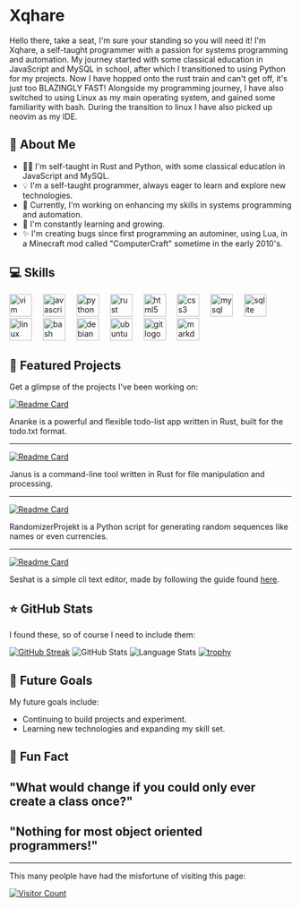 # Xqhare
Hello there, take a seat, I'm sure your standing so you will need it! I'm Xqhare, a self-taught programmer with a passion for systems programming and automation. My journey started with some classical education in JavaScript and MySQL in school, after which I transitioned to using Python for my projects. Now I have hopped onto the rust train and can't get off, it's just too BLAZINGLY FAST! Alongside my programming journey, I have also switched to using Linux as my main operating system, and 
gained some familiarity with bash. During the transition to linux I have also picked up neovim as my IDE.

## 🚀 About Me
- 👨‍💻 I'm self-taught in Rust and Python, with some classical education in JavaScript and MySQL.
- 💡 I'm a self-taught programmer, always eager to learn and explore new technologies.
- 🔭 Currently, I'm working on enhancing my skills in systems programming and automation.
- 🌱 I'm constantly learning and growing.
- ✨ I'm creating bugs since first programming an autominer, using Lua, in a Minecraft mod called "ComputerCraft" sometime in the early 2010's.

## 💻 Skills
<div align="left">
  <img src="https://cdn.jsdelivr.net/gh/devicons/devicon/icons/vim/vim-original.svg" height="40" alt="vim logo"  />
  <img width="12" />
  <img src="https://cdn.jsdelivr.net/gh/devicons/devicon/icons/javascript/javascript-original.svg" height="40" alt="javascript logo"  />
  <img width="12" />
  <img src="https://cdn.jsdelivr.net/gh/devicons/devicon/icons/python/python-original.svg" height="40" alt="python logo"  />
  <img width="12" />
  <img src="https://cdn.jsdelivr.net/gh/devicons/devicon/icons/rust/rust-plain.svg" height="40" alt="rust logo"  />
  <img width="12" />
  <img src="https://cdn.jsdelivr.net/gh/devicons/devicon/icons/html5/html5-original.svg" height="40" alt="html5 logo"  />
  <img width="12" />
  <img src="https://cdn.jsdelivr.net/gh/devicons/devicon/icons/css3/css3-original.svg" height="40" alt="css3 logo"  />
  <img width="12" />
  <img src="https://cdn.jsdelivr.net/gh/devicons/devicon/icons/mysql/mysql-original.svg" height="40" alt="mysql logo"  />
  <img width="12" />
  <img src="https://cdn.jsdelivr.net/gh/devicons/devicon/icons/sqlite/sqlite-original.svg" height="40" alt="sqlite logo"  />
  <img width="12" />
  <img src="https://cdn.jsdelivr.net/gh/devicons/devicon/icons/linux/linux-original.svg" height="40" alt="linux logo"  />
  <img width="12" />
  <img src="https://cdn.jsdelivr.net/gh/devicons/devicon/icons/bash/bash-original.svg" height="40" alt="bash logo"  />
  <img width="12" />
  <img src="https://cdn.jsdelivr.net/gh/devicons/devicon/icons/debian/debian-original.svg" height="40" alt="debian logo"  />
  <img width="12" />
  <img src="https://cdn.jsdelivr.net/gh/devicons/devicon/icons/ubuntu/ubuntu-plain.svg" height="40" alt="ubuntu logo"  />
  <img width="12" />
  <img src="https://cdn.jsdelivr.net/gh/devicons/devicon/icons/git/git-original.svg" height="40" alt="git logo"  />
  <img width="12" />
  <img src="https://cdn.jsdelivr.net/gh/devicons/devicon/icons/markdown/markdown-original.svg" height="40" alt="markdown logo"  />
</div>

## 🌟 Featured Projects
Get a glimpse of the projects I've been working on:

[![Readme Card](https://github-readme-stats.vercel.app/api/pin/?username=Xqhare&repo=ananke&show_onwer=true&theme=midnight-purple)](https://github.com/Xqhare/ananke)

Ananke is a powerful and flexible todo-list app written in Rust, built for the todo.txt format.

---
[![Readme Card](https://github-readme-stats.vercel.app/api/pin/?username=Xqhare&repo=janus&show_onwer=true&theme=midnight-purple)](https://github.com/Xqhare/janus)

Janus is a command-line tool written in Rust for file manipulation and processing. 

---
[![Readme Card](https://github-readme-stats.vercel.app/api/pin/?username=Xqhare&repo=RandomizerProjekt&show_onwer=true&theme=midnight-purple)](https://github.com/Xqhare/RandomizerProjekt)

RandomizerProjekt is a Python script for generating random sequences like names or even currencies. 

---
[![Readme Card](https://github-readme-stats.vercel.app/api/pin/?username=Xqhare&repo=seshat&show_onwer=true&theme=midnight-purple)](https://github.com/Xqhare/seshat)

Seshat is a simple cli text editor, made by following the guide found [here](https://www.flenker.blog/hecto-chapter-1/). 

## ⭐ GitHub Stats
I found these, so of course I need to include them:

[![GitHub Streak](https://streak-stats.demolab.com/?user=Xqhare&theme=midnight-purple)](https://git.io/streak-stats)
![GitHub Stats](https://github-readme-stats.vercel.app/api?username=Xqhare&show_icons=true&theme=midnight-purple)
![Language Stats](https://github-readme-stats.vercel.app/api/top-langs/?username=Xqhare&theme=midnight-purple)
[![trophy](https://github-profile-trophy.vercel.app/?username=Xqhare&theme=midnight-purple)](https://github.com/Xqhare)

## 🎯 Future Goals
My future goals include:

- Continuing to build projects and experiment.
- Learning new technologies and expanding my skill set.

## 🌈 Fun Fact

"What would change if you could only ever create a class once?"
-

"Nothing for most object oriented programmers!"
-
---

This many peolple have had the misfortune of visiting this page:

[![Visitor Count](https://profile-counter.glitch.me/Xqhare/count.svg)](#)
